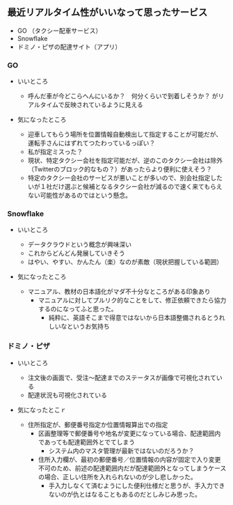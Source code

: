 ## 最近リアルタイム性がいいなって思ったサービス

- GO （タクシー配車サービス）
- Snowflake
- ドミノ・ピザの配達サイト（アプリ）


### GO
- いいところ
  - 呼んだ車が今どこらへんにいるか？　何分くらいで到着しそうか？ がリアルタイムで反映されているように見える   

- 気になったところ
  - 迎車してもらう場所を位置情報自動検出して指定することが可能だが、運転手さんにはずれてつたわっているっぽい？
   - 私が指定ミスった？
  - 現状、特定タクシー会社を指定可能だが、逆のこのタクシー会社は除外（Twitterのブロック的なもの？）があったらより便利に使えそう？
   - 特定のタクシー会社のサービスが悪いことが多いので、別会社指定したいが１社だけ選ぶと候補となるタクシー会社が減るので速く来てもらえない可能性があるのではという懸念。

### Snowflake
- いいところ
    - データクラウドという概念が興味深い
    - これからどんどん発展していきそう
    - はやい、やすい、かんたん（楽）なのが素敵（現状把握している範囲）

- 気になったところ
    - マニュアル、教材の日本語化がマダ不十分なところがある印象あり
      - マニュアルに対してプルリク的なことをして、修正依頼できたら協力するのになってふと思った。
        - 純粋に、英語そこまで得意ではないから日本語整備されるとうれしいなというお気持ち
      
### ドミノ・ピザ
- いいところ
   - 注文後の画面で、受注〜配達までのステータスが画像で可視化されている
   - 配達状況も可視化されている       

- 気になったとこｒ
   - 住所指定が、郵便番号指定か位置情報算出での指定
      - 区画整理等で郵便番号や地名が変更になっている場合、配達範囲内であっても配達範囲外とでてしまう
        - システム内のマスタ管理が最新ではないのだろうか？
      - 住所入力欄が、最初の郵便番号／位置情報の内容が固定で入り変更不可のため、前述の配達範囲内だが配達範囲外となってしまうケースの場合、正しい住所を入れられないのが少し悲しかった。
        - 手入力しなくて済むようにした便利仕様だと思うが、手入力できないのが仇とはなることもあるのだとしみじみ思った。
